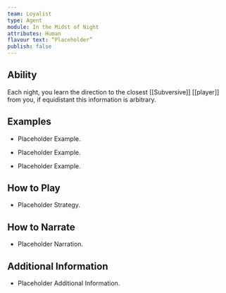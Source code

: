 ```yaml
---
team: Loyalist
type: Agent
module: In the Midst of Night
attributes: Human
flavour text: “Placeholder”
publish: false
---
```

## Ability
Each night, you learn the direction to the closest [[Subversive]] [[player]] from you, if equidistant this information is arbitrary.

## Examples
- Placeholder Example.

- Placeholder Example.

- Placeholder Example.

## How to Play
- Placeholder Strategy.

## How to Narrate
- Placeholder Narration.

## Additional Information
- Placeholder Additional Information.